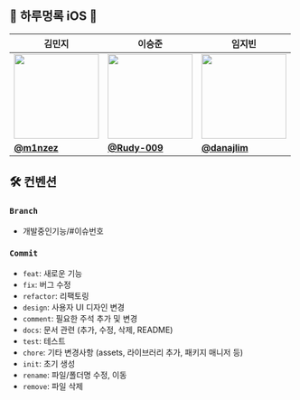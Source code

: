 ## 🐶 하루멍록 iOS 🍎
| 김민지 | 이승준 | 임지빈 |
| --- | --- | --- |
| <center> <img width="150px" src="https://avatars.githubusercontent.com/u/90819894?v=4" /></center> | <center> <img width="150px" src="https://avatars.githubusercontent.com/u/54970536?v=4" /></center> | <center> <img width="150px" src="https://avatars.githubusercontent.com/u/109071777?v=4" /></center> |
| **[@m1nzez](https://github.com/m1nzez)** | **[@Rudy-009](https://github.com/Rudy-009)** | **[@danajlim](https://github.com/danajlim)** |

## 🛠️ 컨벤션
### `Branch`
- 개발중인기능/#이슈번호

### `Commit`
- `feat`: 새로운 기능
- `fix`: 버그 수정
- `refactor`: 리팩토링
- `design`: 사용자 UI 디자인 변경
- `comment`: 필요한 주석 추가 및 변경
- `docs`: 문서 관련 (추가, 수정, 삭제, README)
- `test`: 테스트
- `chore`: 기타 변경사항 (assets, 라이브러리 추가, 패키지 매니저 등)
- `init`: 초기 생성
- `rename`: 파일/폴더명 수정, 이동
- `remove`: 파일 삭제
